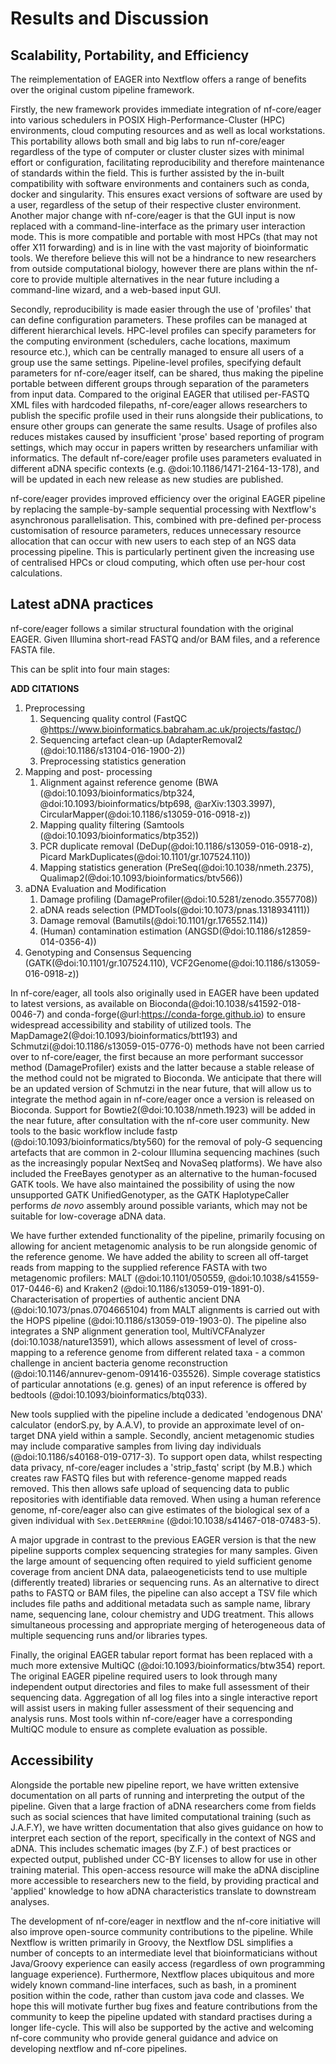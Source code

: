 # Results and Discussion

## Scalability, Portability, and Efficiency

The reimplementation of EAGER into Nextflow offers a range of benefits over the
original custom pipeline framework.

Firstly, the new framework provides immediate integration of nf-core/eager
into various schedulers in POSIX High-Performance-Cluster (HPC) environments, cloud computing resources and as
well as local workstations. This portability allows both small and big labs to run
nf-core/eager regardless of the type of computer or cluster cluster sizes with
minimal effort or configuration, facilitating reproducibility and therefore
maintenance of standards within the field. This is further assisted by the
in-built compatibility with software environments and containers such as conda,
docker and singularity. This ensures exact versions of software are used by
a user, regardless of the setup of their respective cluster environment. Another major
change with nf-core/eager is that the GUI input is now replaced with a
command-line-interface as the primary user interaction mode. This is more
compatible and portable with most HPCs (that may not offer X11 forwarding) and
is in line with the vast majority of bioinformatic tools. We therefore believe
this will not be a hindrance to new researchers from outside computational
biology, however there are plans within the nf-core to provide multiple
alternatives in the near future including a command-line wizard, and a web-based input GUI.

Secondly, reproducibility is made easier through the use of 'profiles' that can define configuration parameters.  These profiles can be managed at different hierarchical levels. HPC-level profiles can specify parameters for the
computing environment (schedulers, cache locations, maximum resource etc.), which can be centrally managed to ensure all users of a group use the same settings. Pipeline-level profiles, specifying default parameters for
nf-core/eager itself, can be shared, thus making the pipeline portable between different groups through separation of the parameters from input data. Compared to the original EAGER that utilised per-FASTQ XML files with hardcoded filepaths, nf-core/eager allows researchers to publish the specific profile used in their runs alongside their publications, to ensure other groups can generate the same results. Usage of profiles also reduces mistakes caused by insufficient 'prose' based reporting of program settings, which may occur in papers written by researchers unfamiliar with informatics. The default nf-core/eager profile uses parameters evaluated in different aDNA specific contexts (e.g. @doi:10.1186/1471-2164-13-178), and will be updated in each new release as new studies are published.

nf-core/eager provides improved efficiency over the original EAGER pipeline by replacing the sample-by-sample sequential processing with Nextflow's asynchronous parallelisation. This, combined with pre-defined
per-process customisation of resource parameters, reduces unnecessary resource allocation that can occur with new users to each step of an NGS data processing pipeline. This is particularly pertinent given the increasing use of
centralised HPCs or cloud computing, which often use per-hour cost calculations.

## Latest aDNA practices

nf-core/eager follows a similar structural foundation with the original EAGER.
Given Illumina short-read FASTQ and/or BAM files, and a reference FASTA file.

This can be split into four main stages:

**ADD CITATIONS**

1. Preprocessing
   1. Sequencing quality control (FastQC @https://www.bioinformatics.babraham.ac.uk/projects/fastqc/)
   2. Sequencing artefact clean-up (AdapterRemoval2 (@doi:10.1186/s13104-016-1900-2))
   3. Preprocessing statistics generation
2. Mapping and post- processing
   1. Alignment against reference genome (BWA (@doi:10.1093/bioinformatics/btp324, @doi:10.1093/bioinformatics/btp698, @arXiv:1303.3997), CircularMapper(@doi:10.1186/s13059-016-0918-z))
   2. Mapping quality filtering (Samtools (@doi:10.1093/bioinformatics/btp352))
   3. PCR duplicate removal (DeDup(@doi:10.1186/s13059-016-0918-z), Picard MarkDuplicates(@doi:10.1101/gr.107524.110))
   4. Mapping statistics generation (PreSeq(@doi:10.1038/nmeth.2375), Qualimap2(@doi:10.1093/bioinformatics/btv566))
3. aDNA Evaluation and Modification
   1. Damage profiling (DamageProfiler(@doi:10.5281/zenodo.3557708))
   2. aDNA reads selection (PMDTools(@doi:10.1073/pnas.1318934111))
   3. Damage removal (Bamutils(@doi:10.1101/gr.176552.114))
   4. (Human) contamination estimation (ANGSD(@doi:10.1186/s12859-014-0356-4))
4. Genotyping and Consensus Sequencing (GATK(@doi:10.1101/gr.107524.110), VCF2Genome(@doi:10.1186/s13059-016-0918-z))

In nf-core/eager, all tools also originally used in EAGER have been updated
to latest versions, as available on Bioconda(@doi:10.1038/s41592-018-0046-7) and conda-forge(@url:https://conda-forge.github.io) to ensure widespread
accessibility and stability of utilized tools. The MapDamage2(@doi:10.1093/bioinformatics/btt193) and Schmutzi(@doi:10.1186/s13059-015-0776-0) methods have not been carried over to nf-core/eager, the first because an more performant successor method (DamageProfiler) exists and the latter because a stable release of the method could not be migrated to Bioconda. We anticipate that there will be an updated version of Schmutzi in the near future, that will allow us to integrate the method again in nf-core/eager once a version is released on Bioconda. Support
for Bowtie2(@doi:10.1038/nmeth.1923) will be added in the near future, after consultation with the
nf-core user community. New tools to the basic workflow include fastp (@doi:10.1093/bioinformatics/bty560) for the removal of poly-G sequencing artefacts that are common in 2-colour Illumina sequencing machines (such as the
increasingly popular NextSeq and NovaSeq platforms). We have also included the FreeBayes genotyper as an alternative to the human-focused GATK tools. We have also maintained the possibility of using the now unsupported GATK UnifiedGenotyper, as the GATK HaplotypeCaller performs _de novo_ assembly around possible variants, which may not be suitable for low-coverage aDNA data.

We have further extended functionality of the pipeline, primarily focusing on
allowing for ancient metagenomic analysis to be run alongside genomic of the
reference genome. We have added the ability to screen all off-target reads
from mapping to the supplied reference FASTA with two metagenomic profilers:
MALT (@doi:10.1101/050559, @doi:10.1038/s41559-017-0446-6) and Kraken2
(@doi:10.1186/s13059-019-1891-0). Characterisation of properties of authentic
ancient DNA (@doi:10.1073/pnas.0704665104) from MALT alignments is carried out with the HOPS pipeline
(@doi:10.1186/s13059-019-1903-0). The pipeline also integrates a SNP alignment
generation tool, MultiVCFAnalyzer (doi:10.1038/nature13591), which allows
assessment of level of cross-mapping to a reference genome from different
related taxa - a common challenge in ancient bacteria genome reconstruction
(@doi:10.1146/annurev-genom-091416-035526). Simple coverage statistics of
particular annotations (e.g. genes) of an input reference  is offered by bedtools (@doi:10.1093/bioinformatics/btq033).

New tools supplied with the pipeline include a dedicated 'endogenous DNA'
calculator (endorS.py, by A.A.V), to provide an approximate level of
on-target DNA yield within a sample. Secondly, ancient metagenomic studies may
include comparative samples from living day individuals
(@doi:10.1186/s40168-019-0717-3). To support open data, whilst respecting data
privacy, nf-core/eager includes a 'strip_fastq' script (by M.B.) which creates
raw FASTQ files but with reference-genome mapped reads removed. This then
allows safe upload of sequencing data to public repositories with identifiable
data removed. When using a human reference genome, nf-core/eager also can give
estimates of the biological sex of a given individual with `Sex.DetEERRmine`
(@doi:10.1038/s41467-018-07483-5).

A major upgrade in contrast to the previous EAGER version is that the new pipeline supports complex sequencing strategies for many samples. Given the large amount of sequencing often required to yield sufficient genome
coverage from ancient DNA data, palaeogeneticists tend to use multiple (differently treated) libraries or sequencing runs. As an alternative to direct paths to FASTQ or BAM files, the pipeline can also accept a TSV file which includes file paths and additional metadata such as sample name, library name, sequencing lane, colour
chemistry and UDG treatment. This allows simultaneous processing and appropriate merging of heterogeneous data of multiple sequencing runs and/or libraries types.

Finally, the original EAGER tabular report format has been replaced with a much more extensive MultiQC
(@doi:10.1093/bioinformatics/btw354) report. The original EAGER pipeline required users
to look through many independent output directories and files to make full assessment of their sequencing data. Aggregation of all log files into a single interactive report will assist users in making fuller assessment of their
sequencing and analysis runs. Most tools within nf-core/eager have a corresponding MultiQC module to ensure as complete evaluation as possible.

## Accessibility

Alongside the portable new pipeline report, we have written extensive documentation
on all parts of running and interpreting the output of the pipeline. Given that
a large fraction of aDNA researchers come from fields such as social sciences
that have limited computational training (such as J.A.F.Y), we have written
documentation that also gives guidance on how to interpret each section of the
report, specifically in the context of NGS and aDNA. This includes schematic
images (by Z.F.) of best practices or expected output, published under CC-BY
licenses to allow for use in other training material. This open-access resource
will make the aDNA discipline more accessible to researchers new to the field,
by providing practical and 'applied' knowledge to how aDNA characteristics
translate to downstream analyses.

The development of nf-core/eager in nextflow and the nf-core initiative will
also improve open-source community contributions to the pipeline. While Nextflow
is written primarily in Groovy, the Nextflow DSL simplifies a number of concepts to an intermediate level that bioinformaticians without Java/Groovy experience can easily access (regardless of own programming language experience). Furthermore, Nextflow places ubiquitous and more widely known command-line interfaces, such as bash,
in a prominent position within the code, rather than custom java code and classes. We hope this will motivate further bug fixes and feature contributions from the community to keep the pipeline updated with standard practises during a longer life-cycle. This will also be supported by the active and welcoming nf-core community who provide general guidance and advice on developing nextflow and nf-core pipelines.

